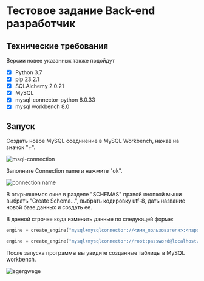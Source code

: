 # Тестовое задание Back-end разработчик

## Технические требования
Версии новее указанных также подойдут
- [X]  Python 3.7 
- [X] pip 23.2.1
- [X] SQLAlchemy 2.0.21
- [X] MySQL
- [X] mysql-connector-python 8.0.33
- [X] mysql workbench 8.0

## Запуск
Создать новое MySQL соединение в MySQL Workbench, нажав на значок "+".

![msql-connection](https://github.com/MarishaBag/test/assets/145065517/5925c70e-8245-4979-b63e-0ba588c5222a)

Заполните Connection name и нажмите "ok".

![connection name](https://github.com/MarishaBag/test/assets/145065517/6837fbdf-65ed-4068-95ac-ed0c74af3350)

В открывшемся окне в разделе "SCHEMAS" правой кнопкой мыши выбрать "Create Schema...", выбрать кодировку utf-8, дать название новой базе данных и создать ее.

В данной строчке кода изменить данные по следующей форме:

```python
engine = create_engine("mysql+mysqlconnector://<имя_пользователя>:<пароль_от_MySQL_Workbench>@localhost/<название_базы_данных>", echo=True)
```
```python
engine = create_engine("mysql+mysqlconnector://root:password@localhost/test", echo=True)
```

После запуска программы вы увидите созданные таблицы в MySQL workbench.

![egergwege](https://github.com/MarishaBag/test/assets/145065517/14f0ad6e-41da-4d54-8631-5fec7b684eee)

